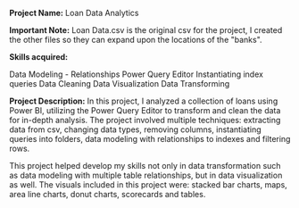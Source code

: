 **Project Name:** Loan Data Analytics

**Important Note:** Loan Data.csv is the original csv for the project, I created the other files so they can expand upon the locations of the "banks".

**Skills acquired:**

Data Modeling - Relationships
Power Query Editor
Instantiating index queries
Data Cleaning
Data Visualization
Data Transforming

**Project Description:** In this project, I analyzed a collection of loans using Power BI, utilizing the Power Query Editor to transform and clean the data for in-depth analysis. The project involved multiple techniques: extracting data from csv, changing data types, removing columns, instantiating queries into folders, data modeling with relationships to indexes and filtering rows.

This project helped develop my skills not only in data transformation such as data modeling with multiple table relationships, but in data visualization as well. The visuals included in this project were: stacked bar charts, maps, area line charts, donut charts, scorecards and tables.
